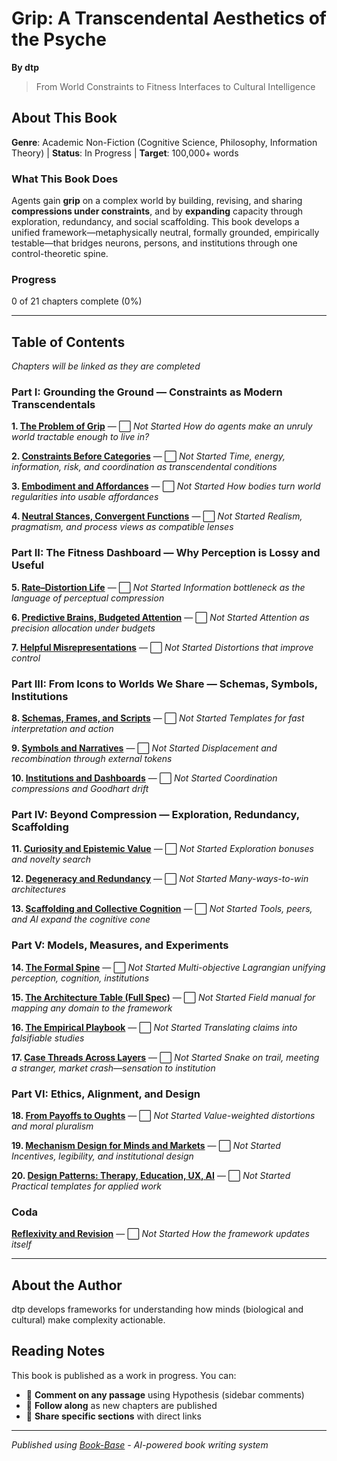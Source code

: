# Grip: A Transcendental Aesthetics of the Psyche

**By dtp**

> From World Constraints to Fitness Interfaces to Cultural Intelligence

## About This Book

**Genre**: Academic Non-Fiction (Cognitive Science, Philosophy, Information Theory) | **Status**: In Progress | **Target**: 100,000+ words

### What This Book Does

Agents gain **grip** on a complex world by building, revising, and sharing **compressions under constraints**, and by **expanding** capacity through exploration, redundancy, and social scaffolding. This book develops a unified framework—metaphysically neutral, formally grounded, empirically testable—that bridges neurons, persons, and institutions through one control-theoretic spine.

### Progress
0 of 21 chapters complete (0%)

---

## Table of Contents

*Chapters will be linked as they are completed*

### Part I: Grounding the Ground — Constraints as Modern Transcendentals

**1. [The Problem of Grip](chapters/chapter-01.md)** — ⬜ *Not Started*
*How do agents make an unruly world tractable enough to live in?*

**2. [Constraints Before Categories](chapters/chapter-02.md)** — ⬜ *Not Started*
*Time, energy, information, risk, and coordination as transcendental conditions*

**3. [Embodiment and Affordances](chapters/chapter-03.md)** — ⬜ *Not Started*
*How bodies turn world regularities into usable affordances*

**4. [Neutral Stances, Convergent Functions](chapters/chapter-04.md)** — ⬜ *Not Started*
*Realism, pragmatism, and process views as compatible lenses*

### Part II: The Fitness Dashboard — Why Perception is Lossy and Useful

**5. [Rate–Distortion Life](chapters/chapter-05.md)** — ⬜ *Not Started*
*Information bottleneck as the language of perceptual compression*

**6. [Predictive Brains, Budgeted Attention](chapters/chapter-06.md)** — ⬜ *Not Started*
*Attention as precision allocation under budgets*

**7. [Helpful Misrepresentations](chapters/chapter-07.md)** — ⬜ *Not Started*
*Distortions that improve control*

### Part III: From Icons to Worlds We Share — Schemas, Symbols, Institutions

**8. [Schemas, Frames, and Scripts](chapters/chapter-08.md)** — ⬜ *Not Started*
*Templates for fast interpretation and action*

**9. [Symbols and Narratives](chapters/chapter-09.md)** — ⬜ *Not Started*
*Displacement and recombination through external tokens*

**10. [Institutions and Dashboards](chapters/chapter-10.md)** — ⬜ *Not Started*
*Coordination compressions and Goodhart drift*

### Part IV: Beyond Compression — Exploration, Redundancy, Scaffolding

**11. [Curiosity and Epistemic Value](chapters/chapter-11.md)** — ⬜ *Not Started*
*Exploration bonuses and novelty search*

**12. [Degeneracy and Redundancy](chapters/chapter-12.md)** — ⬜ *Not Started*
*Many-ways-to-win architectures*

**13. [Scaffolding and Collective Cognition](chapters/chapter-13.md)** — ⬜ *Not Started*
*Tools, peers, and AI expand the cognitive cone*

### Part V: Models, Measures, and Experiments

**14. [The Formal Spine](chapters/chapter-14.md)** — ⬜ *Not Started*
*Multi-objective Lagrangian unifying perception, cognition, institutions*

**15. [The Architecture Table (Full Spec)](chapters/chapter-15.md)** — ⬜ *Not Started*
*Field manual for mapping any domain to the framework*

**16. [The Empirical Playbook](chapters/chapter-16.md)** — ⬜ *Not Started*
*Translating claims into falsifiable studies*

**17. [Case Threads Across Layers](chapters/chapter-17.md)** — ⬜ *Not Started*
*Snake on trail, meeting a stranger, market crash—sensation to institution*

### Part VI: Ethics, Alignment, and Design

**18. [From Payoffs to Oughts](chapters/chapter-18.md)** — ⬜ *Not Started*
*Value-weighted distortions and moral pluralism*

**19. [Mechanism Design for Minds and Markets](chapters/chapter-19.md)** — ⬜ *Not Started*
*Incentives, legibility, and institutional design*

**20. [Design Patterns: Therapy, Education, UX, AI](chapters/chapter-20.md)** — ⬜ *Not Started*
*Practical templates for applied work*

### Coda

**[Reflexivity and Revision](chapters/chapter-coda.md)** — ⬜ *Not Started*
*How the framework updates itself*

---

## About the Author

dtp develops frameworks for understanding how minds (biological and cultural) make complexity actionable.

## Reading Notes

This book is published as a work in progress. You can:
- 💬 **Comment on any passage** using Hypothesis (sidebar comments)
- 📖 **Follow along** as new chapters are published
- 🔗 **Share specific sections** with direct links

---

*Published using [Book-Base](https://github.com/anthropics/book-base) - AI-powered book writing system*

<script src="https://hypothes.is/embed.js" async></script>